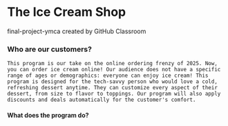 # The Ice Cream Shop
final-project-ymca created by GitHub Classroom

### Who are our customers?
```
This program is our take on the online ordering frenzy of 2025. Now, you can order ice cream online! Our audience does not have a specific range of ages or demographics: everyone can enjoy ice cream! This program is designed for the tech-savvy person who would love a cold, refreshing dessert anytime. They can customize every aspect of their dessert, from size to flavor to toppings. Our program will also apply discounts and deals automatically for the customer's comfort. 
```

#### What does the program do?

```

```
